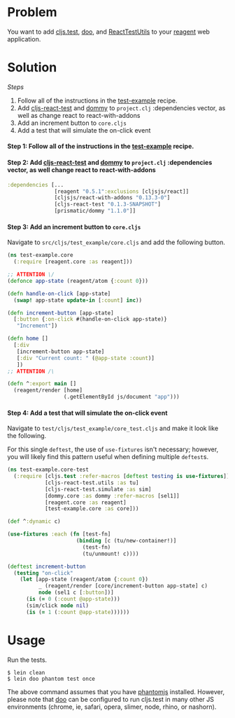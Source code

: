 # Problem

You want to add [cljs.test](https://github.com/clojure/clojurescript/blob/master/src/main/cljs/cljs/test.cljs), [doo](https://github.com/bensu/doo), and [ReactTestUtils](https://facebook.github.io/react/docs/test-utils.html) to your [reagent](https://github.com/reagent-project/reagent) web application.

# Solution

*Steps*

1. Follow all of the instructions in the [test-example](https://github.com/ichisemasashi/reagent-cookbook/tree/master/recipes/test-example) recipe.
2. Add [cljs-react-test](https://github.com/bensu/cljs-react-test) and [dommy](https://github.com/Prismatic/dommy) to `project.clj` :dependencies vector, as well as change react to react-with-addons
3. Add an increment button to `core.cljs`
4. Add a test that will simulate the on-click event

#### Step 1: Follow all of the instructions in the [test-example](https://github.com/ichisemasashi/reagent-cookbook/tree/master/recipes/test-example) recipe.

#### Step 2: Add [cljs-react-test](https://github.com/bensu/cljs-react-test) and [dommy](https://github.com/Prismatic/dommy) to `project.clj` :dependencies vector, as well change react to react-with-addons

```clojure
:dependencies [...
               [reagent "0.5.1":exclusions [cljsjs/react]]
               [cljsjs/react-with-addons "0.13.3-0"]
               [cljs-react-test "0.1.3-SNAPSHOT"]
               [prismatic/dommy "1.1.0"]]
```

#### Step 3: Add an increment button to `core.cljs`

Navigate to `src/cljs/test_example/core.cljs` and add the following button.

```clojure
(ns test-example.core
  (:require [reagent.core :as reagent]))

;; ATTENTION \/
(defonce app-state (reagent/atom {:count 0}))

(defn handle-on-click [app-state]
  (swap! app-state update-in [:count] inc))

(defn increment-button [app-state]
  [:button {:on-click #(handle-on-click app-state)}
   "Increment"])

(defn home []
  [:div
   [increment-button app-state]
   [:div "Current count: " (@app-state :count)]
   ])
;; ATTENTION /\

(defn ^:export main []
  (reagent/render [home]
                  (.getElementById js/document "app")))
```

#### Step 4: Add a test that will simulate the on-click event

Navigate to `test/cljs/test_example/core_test.cljs` and make it look like the following.

For this single `deftest`, the use of `use-fixtures` isn't necessary; however, you will likely find this pattern useful when defining multiple `deftest`s.

```clojure
(ns test-example.core-test
  (:require [cljs.test :refer-macros [deftest testing is use-fixtures]]
            [cljs-react-test.utils :as tu]
            [cljs-react-test.simulate :as sim]
            [dommy.core :as dommy :refer-macros [sel1]]
            [reagent.core :as reagent]
            [test-example.core :as core]))

(def ^:dynamic c)

(use-fixtures :each (fn [test-fn]
                      (binding [c (tu/new-container!)]
                        (test-fn)
                        (tu/unmount! c))))

(deftest increment-button
  (testing "on-click"
    (let [app-state (reagent/atom {:count 0})
          _ (reagent/render [core/increment-button app-state] c)
          node (sel1 c [:button])]
      (is (= 0 (:count @app-state)))
      (sim/click node nil)
      (is (= 1 (:count @app-state))))))
```

# Usage

Run the tests.

```
$ lein clean
$ lein doo phantom test once
```

The above command assumes that you have [phantomjs](https://www.npmjs.com/package/phantomjs) installed. However, please note that [doo](https://github.com/bensu/doo) can be configured to run cljs.test in many other JS environments (chrome, ie, safari, opera, slimer, node, rhino, or nashorn). 
